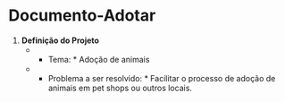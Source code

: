 # Documento-Adotar

1. **Definição do Projeto**
    - * Tema: * Adoção de animais
    - * Problema a ser resolvido: * Facilitar o processo de adoção de animais em pet shops ou outros locais.

